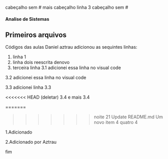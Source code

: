 cabeçalho sem #
mais cabeçalho
linha 3
cabeçalho sem #
#### Analise de Sistemas
## Primeiros arquivos
Códigos das aulas
Daniel aztrau adicionou as sequintes linhas:
 1. linha 1
 2. linha dois reescrita denovo
 3. terceira linha
 3.1 adicionei essa linha no visual code

 3.2 adicionei essa linha no visual code

 3.3 adicionei linha 3.3

<<<<<<< HEAD
(deletar) 3.4 e mais 3.4

=======
>>>>>>> noite 21  Update README.md
Um novo item 4 quatro 4

1.Adicionado

2.Adicionado por Aztrau

fim

